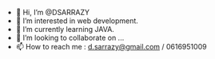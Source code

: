 - 👋 Hi, I’m @DSARRAZY
- 👀 I’m interested in web development.
- 🌱 I’m currently learning JAVA.
- 💞️ I’m looking to collaborate on ...
- 📫 How to reach me : d.sarrazy@gmail.com / 0616951009


